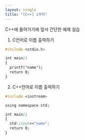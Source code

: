 ```yaml
---
layout: single
title: "[C++] 1주차"
---
```

C++에 들어가기에 앞서 간단한 예제 실습<br>
1. C언어로 이름 출력하기
```css
#include <stdio.h>

int main()
{
  printf("name");
  return 0;
}
```

2. C++언어로 이름 출력하기
```css
#include <iostream>

using namespace std;

int main()
{
  std::cout<<"name";
  return 0;
}
```
